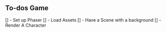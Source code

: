 

## To-dos Game

[] - Set up Phaser
[] - Load Assets
[] - Have a Scene with a background
[] - Render A Character
